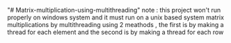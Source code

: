 "# Matrix-multiplication-using-multithreading" 
note : this project won't run properly on windows system and it must run on a unix based system
matrix multiplications by multithreading using 2 meathods , the first is by making a thread for each element and the second is by making a thread for each row
